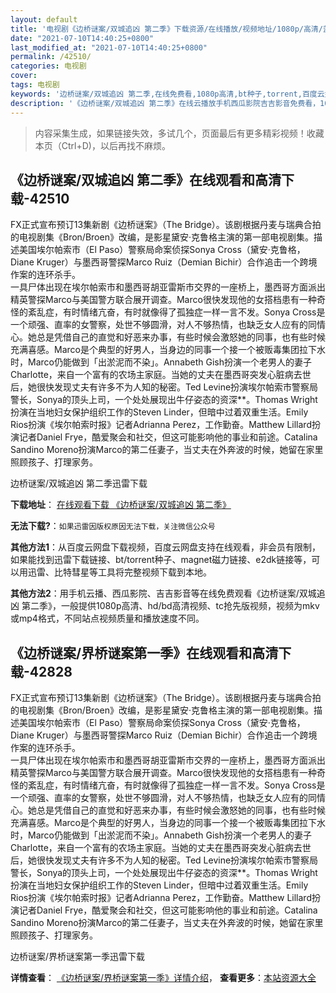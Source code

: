 ```yaml
---
layout: default
title: '电视剧《边桥谜案/双城追凶 第二季》下载资源/在线播放/视频地址/1080p/高清/蓝光'
date: "2021-07-10T14:40:25+0800"
last_modified_at: "2021-07-10T14:40:25+0800"
permalink: /42510/
categories: 电视剧
cover:
tags: 电视剧
keywords: '边桥谜案/双城追凶 第二季,在线免费看,1080p高清,bt种子,torrent,百度云盘,magnet,磁力链,迅雷下载资源'
description: '《边桥谜案/双城追凶 第二季》在线云播放手机西瓜影院吉吉影音免费看，1080p高清bd/hd未删减完整版和tc抢先枪版，mkv/mp4格式，附带bt/torrent种子、magnet/磁力链、百度云盘、网盘资源迅雷下载链接'
---
```


>内容采集生成，如果链接失效，多试几个，页面最后有更多精彩视频！收藏本页（Ctrl+D)，以后再找不麻烦。


## 《边桥谜案/双城追凶 第二季》在线观看和高清下载-42510

FX正式宣布预订13集新剧《边桥谜案》（The Bridge）。该剧根据丹麦与瑞典合拍的电视剧集《Bron/Broen》改编，是影星黛安&middot;克鲁格主演的第一部电视剧集。描述美国埃尔帕索市（El Paso）警察局命案侦探Sonya Cross（黛安&middot;克鲁格，Diane Kruger）与墨西哥警探Marco Ruiz（Demian Bichir）合作追击一个跨境作案的连环杀手。<br />一具尸体出现在埃尔帕索市和墨西哥胡亚雷斯市交界的一座桥上，墨西哥方面派出精英警探Marco与美国警方联合展开调查。Marco很快发现他的女搭档患有一种奇怪的紊乱症，有时情绪亢奋，有时就像得了孤独症一样一言不发。Sonya Cross是一个顽强、直率的女警察，处世不够圆滑，对人不够热情，也缺乏女人应有的同情心。她总是凭借自己的直觉和好恶来办事，有些时候会激怒她的同事，也有些时候充满喜感。Marco是个典型的好男人，当身边的同事一个接一个被贩毒集团拉下水时，Marco仍能做到「出淤泥而不染」。Annabeth Gish扮演一个老男人的妻子Charlotte，来自一个富有的农场主家庭。当她的丈夫在墨西哥突发心脏病去世后，她很快发现丈夫有许多不为人知的秘密。Ted Levine扮演埃尔帕索市警察局警长，Sonya的顶头上司，一个处处展现出牛仔姿态的资深**。Thomas Wright扮演在当地妇女保护组织工作的Steven Linder，但暗中过着双重生活。Emily Rios扮演《埃尔帕索时报》记者Adrianna Perez，工作勤奋。Matthew Lillard扮演记者Daniel Frye，酷爱聚会和社交，但这可能影响他的事业和前途。Catalina Sandino Moreno扮演Marco的第二任妻子，当丈夫在外奔波的时候，她留在家里照顾孩子、打理家务。


边桥谜案/双城追凶 第二季迅雷下载

**下载地址**： [在线观看下载 《边桥谜案/双城追凶 第二季》](https://www.993dy.com//vod-detail-id-9546.html) 


**无法下载?**：`如果迅雷因版权原因无法下载，关注微信公众号 `

**其他方法1**：从百度云网盘下载视频，百度云网盘支持在线观看，非会员有限制，如果能找到迅雷下载链接、bt/torrent种子、magnet磁力链接、e2dk链接等，可以用迅雷、比特彗星等工具将完整视频下载到本地。

**其他方法2**：用手机云播、西瓜影院、吉吉影音等在线免费观看《边桥谜案/双城追凶 第二季》，一般提供1080p高清、hd/bd高清视频、tc抢先版视频，视频为mkv或mp4格式，不同站点视频质量和播放速度不同。


## 《边桥谜案/界桥谜案第一季》在线观看和高清下载-42828

FX正式宣布预订13集新剧《边桥谜案》（The Bridge）。该剧根据丹麦与瑞典合拍的电视剧集《Bron/Broen》改编，是影星黛安&middot;克鲁格主演的第一部电视剧集。描述美国埃尔帕索市（El Paso）警察局命案侦探Sonya Cross（黛安&middot;克鲁格，Diane Kruger）与墨西哥警探Marco Ruiz（Demian Bichir）合作追击一个跨境作案的连环杀手。<br />一具尸体出现在埃尔帕索市和墨西哥胡亚雷斯市交界的一座桥上，墨西哥方面派出精英警探Marco与美国警方联合展开调查。Marco很快发现他的女搭档患有一种奇怪的紊乱症，有时情绪亢奋，有时就像得了孤独症一样一言不发。Sonya Cross是一个顽强、直率的女警察，处世不够圆滑，对人不够热情，也缺乏女人应有的同情心。她总是凭借自己的直觉和好恶来办事，有些时候会激怒她的同事，也有些时候充满喜感。Marco是个典型的好男人，当身边的同事一个接一个被贩毒集团拉下水时，Marco仍能做到「出淤泥而不染」。Annabeth Gish扮演一个老男人的妻子Charlotte，来自一个富有的农场主家庭。当她的丈夫在墨西哥突发心脏病去世后，她很快发现丈夫有许多不为人知的秘密。Ted Levine扮演埃尔帕索市警察局警长，Sonya的顶头上司，一个处处展现出牛仔姿态的资深**。Thomas Wright扮演在当地妇女保护组织工作的Steven Linder，但暗中过着双重生活。Emily Rios扮演《埃尔帕索时报》记者Adrianna Perez，工作勤奋。Matthew Lillard扮演记者Daniel Frye，酷爱聚会和社交，但这可能影响他的事业和前途。Catalina Sandino Moreno扮演Marco的第二任妻子，当丈夫在外奔波的时候，她留在家里照顾孩子、打理家务。</p>


边桥谜案/界桥谜案第一季迅雷下载

**详情查看**： [《边桥谜案/界桥谜案第一季》详情介绍](/movie/42828/)， **查看更多**：[本站资源大全](/movie/t/all/)

